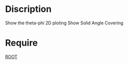 # Discription
Show the theta-phi 2D ploting
Show Solid Angle Covering
# Require
[ROOT](https://root.cern.ch/)
